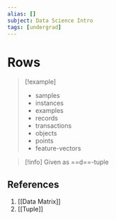 ```yaml
---
alias: []
subject: Data Science Intro
tags: [undergrad]
---
```

# Rows

> [!example]
> - samples
> - instances
> - examples
> - records
> - transactions
> - objects
> - points
> - feature-vectors

> [!info]
> Given as ==d==-tuple

## References
1. [[Data Matrix]]
2. [[Tuple]]